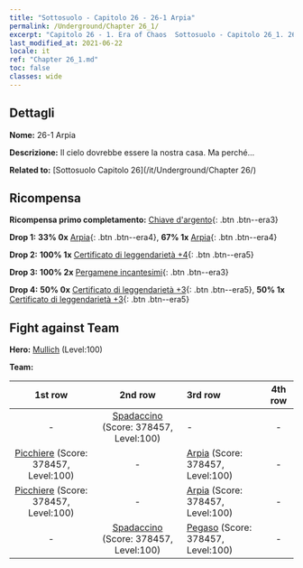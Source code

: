 ```yaml
---
title: "Sottosuolo - Capitolo 26 - 26-1 Arpia"
permalink: /Underground/Chapter 26_1/
excerpt: "Capitolo 26 - 1. Era of Chaos  Sottosuolo - Capitolo 26_1. 26-1 Arpia"
last_modified_at: 2021-06-22
locale: it
ref: "Chapter 26_1.md"
toc: false
classes: wide
---
```


## Dettagli

 **Nome:** 26-1 Arpia

 **Descrizione:** Il cielo dovrebbe essere la nostra casa. Ma perché...

 **Related to:** [Sottosuolo Capitolo 26](/it/Underground/Chapter 26/)

## Ricompensa

 **Ricompensa primo completamento:** [Chiave d'argento](/ItemsIT/con_693/){: .btn .btn--era3}

 **Drop 1:** **33% 0x** [Arpia](/ItemsIT/unt_245/){: .btn .btn--era4}, **67% 1x** [Arpia](/ItemsIT/unt_245/){: .btn .btn--era4}

 **Drop 2:** **100% 1x** [Certificato di leggendarietà +4](/ItemsIT/mat_95/){: .btn .btn--era5}

 **Drop 3:** **100% 2x** [Pergamene incantesimi](/ItemsIT/con_694/){: .btn .btn--era3}

 **Drop 4:** **50% 0x** [Certificato di leggendarietà +3](/ItemsIT/mat_88/){: .btn .btn--era5}, **50% 1x** [Certificato di leggendarietà +3](/ItemsIT/mat_88/){: .btn .btn--era5}


## Fight against Team
 **Hero:** [Mullich](/it/heroes/Mullich/) (Level:100)

 **Team:**


  | 1st row | 2nd row | 3rd row | 4th row |
  |:----:|:----:|:----|:----:|
  | - | [Spadaccino](/it/units/Swordsman/) (Score: 378457, Level:100)  | - | - |
  | [Picchiere](/it/units/Pikeman/) (Score: 378457, Level:100)  | - | [Arpia](/it/units/Harpy/) (Score: 378457, Level:100)  | - |
  | [Picchiere](/it/units/Pikeman/) (Score: 378457, Level:100)  | - | [Arpia](/it/units/Harpy/) (Score: 378457, Level:100)  | - |
  | - | [Spadaccino](/it/units/Swordsman/) (Score: 378457, Level:100)  | [Pegaso](/it/units/Pegasus/) (Score: 378457, Level:100)  | - |


